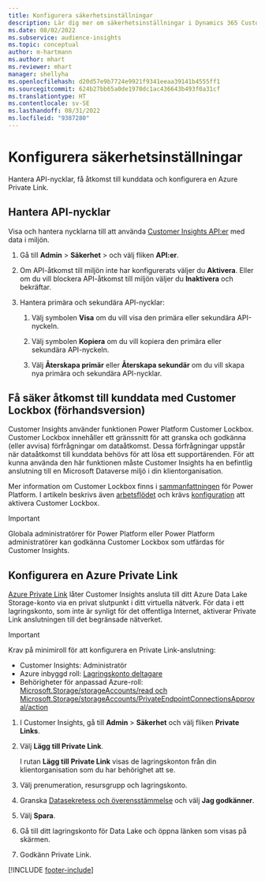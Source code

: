 ```yaml
---
title: Konfigurera säkerhetsinställningar
description: Lär dig mer om säkerhetsinställningar i Dynamics 365 Customer Insights.
ms.date: 08/02/2022
ms.subservice: audience-insights
ms.topic: conceptual
author: m-hartmann
ms.author: mhart
ms.reviewer: mhart
manager: shellyha
ms.openlocfilehash: d20d57e9b7724e9921f9341eeaa39141b4555ff1
ms.sourcegitcommit: 624b27bb65a0de1970dc1ac436643b493f0a31cf
ms.translationtype: HT
ms.contentlocale: sv-SE
ms.lasthandoff: 08/31/2022
ms.locfileid: "9387280"
---
```

# <a name="configure-security-settings"></a>Konfigurera säkerhetsinställningar

Hantera API-nycklar, få åtkomst till kunddata och konfigurera en Azure Private Link.

## <a name="manage-api-keys"></a>Hantera API-nycklar

Visa och hantera nycklarna till att använda [Customer Insights API:er](apis.md) med data i miljön.

1. Gå till **Admin** > **Säkerhet** > och välj fliken **API:er**.

1. Om API-åtkomst till miljön inte har konfigurerats väljer du **Aktivera**. Eller om du vill blockera API-åtkomst till miljön väljer du **Inaktivera** och bekräftar.

1. Hantera primära och sekundära API-nycklar:

   1. Välj symbolen **Visa** om du vill visa den primära eller sekundära API-nyckeln.

   1. Välj symbolen **Kopiera** om du vill kopiera den primära eller sekundära API-nyckeln.

   1. Välj **Återskapa primär** eller **Återskapa sekundär** om du vill skapa nya primära och sekundära API-nycklar.

## <a name="securely-access-customer-data-with-customer-lockbox-preview"></a>Få säker åtkomst till kunddata med Customer Lockbox (förhandsversion)

Customer Insights använder funktionen Power Platform Customer Lockbox. Customer Lockbox innehåller ett gränssnitt för att granska och godkänna (eller avvisa) förfrågningar om dataåtkomst. Dessa förfrågningar uppstår när dataåtkomst till kunddata behövs för att lösa ett supportärenden. För att kunna använda den här funktionen måste Customer Insights ha en befintlig anslutning till en Microsoft Dataverse miljö i din klientorganisation.

Mer information om Customer Lockbox finns i [sammanfattningen](/power-platform/admin/about-lockbox#summary) för Power Platform. I artikeln beskrivs även [arbetsflödet](/power-platform/admin/about-lockbox#workflow) och krävs [konfiguration](/power-platform/admin/about-lockbox#enable-the-lockbox-policy) att aktivera Customer Lockbox.

> [!IMPORTANT]
> Globala administratörer för Power Platform eller Power Platform administratörer kan godkänna Customer Lockbox som utfärdas för Customer Insights.

## <a name="set-up-an-azure-private-link"></a>Konfigurera en Azure Private Link

[Azure Private Link](/azure/private-link/private-link-overview) låter Customer Insights ansluta till ditt Azure Data Lake Storage-konto via en privat slutpunkt i ditt virtuella nätverk. För data i ett lagringskonto, som inte är synligt för det offentliga Internet, aktiverar Private Link anslutningen till det begränsade nätverket.

> [!IMPORTANT]
> Krav på minimiroll för att konfigurera en Private Link-anslutning:
>
> - Customer Insights: Administratör
> - Azure inbyggd roll: [Lagringskonto deltagare](/azure/role-based-access-control/built-in-roles#storage-account-contributor)
> - Behörigheter för anpassad Azure-roll: [Microsoft.Storage/storageAccounts/read och Microsoft.Storage/storageAccounts/PrivateEndpointConnectionsApproval/action](/azure/role-based-access-control/resource-provider-operations#microsoftstorage)

1. I Customer Insights, gå till **Admin** > **Säkerhet** och välj fliken **Private Links**.

1. Välj **Lägg till Private Link**.

   I rutan **Lägg till Private Link** visas de lagringskonton från din klientorganisation som du har behörighet att se.

1. Välj prenumeration, resursgrupp och lagringskonto.

1. Granska [Datasekretess och överensstämmelse](connections.md#data-privacy-and-compliance) och välj **Jag godkänner**.

1. Välj **Spara**.

1. Gå till ditt lagringskonto för Data Lake och öppna länken som visas på skärmen.

1. Godkänn Private Link.


[!INCLUDE [footer-include](includes/footer-banner.md)]
